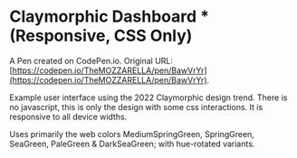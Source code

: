 # Claymorphic Dashboard * (Responsive, CSS Only)

A Pen created on CodePen.io. Original URL: [https://codepen.io/TheMOZZARELLA/pen/BawVrYr](https://codepen.io/TheMOZZARELLA/pen/BawVrYr).

Example user interface using the 2022 Claymorphic design trend. There is no javascript, this is only the design with some css interactions. It is responsive to all device widths.

Uses primarily the web colors MediumSpringGreen, SpringGreen, SeaGreen, PaleGreen & DarkSeaGreen; with hue-rotated variants.
